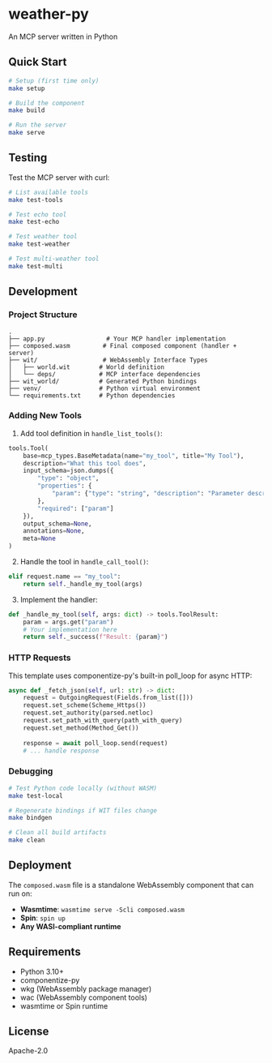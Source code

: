 # weather-py

An MCP server written in Python

## Quick Start

```bash
# Setup (first time only)
make setup

# Build the component
make build

# Run the server
make serve
```

## Testing

Test the MCP server with curl:

```bash
# List available tools
make test-tools

# Test echo tool
make test-echo

# Test weather tool
make test-weather

# Test multi-weather tool
make test-multi
```

## Development

### Project Structure

```
.
├── app.py                 # Your MCP handler implementation
├── composed.wasm         # Final composed component (handler + server)
├── wit/                  # WebAssembly Interface Types
│   ├── world.wit        # World definition
│   └── deps/            # MCP interface dependencies
├── wit_world/           # Generated Python bindings
├── venv/                # Python virtual environment
└── requirements.txt     # Python dependencies
```

### Adding New Tools

1. Add tool definition in `handle_list_tools()`:
```python
tools.Tool(
    base=mcp_types.BaseMetadata(name="my_tool", title="My Tool"),
    description="What this tool does",
    input_schema=json.dumps({
        "type": "object",
        "properties": {
            "param": {"type": "string", "description": "Parameter description"}
        },
        "required": ["param"]
    }),
    output_schema=None,
    annotations=None,
    meta=None
)
```

2. Handle the tool in `handle_call_tool()`:
```python
elif request.name == "my_tool":
    return self._handle_my_tool(args)
```

3. Implement the handler:
```python
def _handle_my_tool(self, args: dict) -> tools.ToolResult:
    param = args.get("param")
    # Your implementation here
    return self._success(f"Result: {param}")
```

### HTTP Requests

This template uses componentize-py's built-in poll_loop for async HTTP:

```python
async def _fetch_json(self, url: str) -> dict:
    request = OutgoingRequest(Fields.from_list([]))
    request.set_scheme(Scheme_Https())
    request.set_authority(parsed.netloc)
    request.set_path_with_query(path_with_query)
    request.set_method(Method_Get())
    
    response = await poll_loop.send(request)
    # ... handle response
```

### Debugging

```bash
# Test Python code locally (without WASM)
make test-local

# Regenerate bindings if WIT files change
make bindgen

# Clean all build artifacts
make clean
```

## Deployment

The `composed.wasm` file is a standalone WebAssembly component that can run on:

- **Wasmtime**: `wasmtime serve -Scli composed.wasm`
- **Spin**: `spin up`
- **Any WASI-compliant runtime**

## Requirements

- Python 3.10+
- componentize-py
- wkg (WebAssembly package manager)
- wac (WebAssembly component tools)
- wasmtime or Spin runtime

## License

Apache-2.0